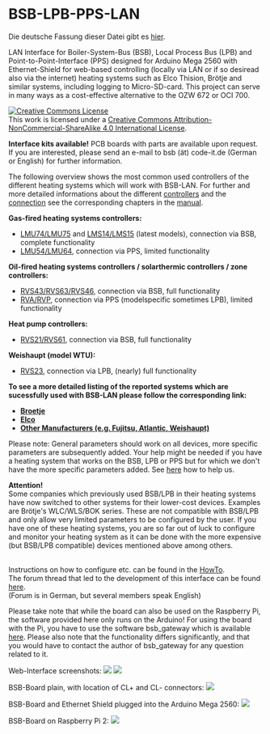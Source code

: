 # BSB-LPB-PPS-LAN

Die deutsche Fassung dieser Datei gibt es <A HREF="https://github.com/fredlcore/bsb_lan/blob/master/README_de.md">hier</A>.

LAN Interface for Boiler-System-Bus (BSB), Local Process Bus (LPB) and Point-to-Point-Interface (PPS) designed for Arduino Mega 2560 with Ethernet-Shield for web-based controlling (locally via LAN or if so desiread also via the internet) heating systems such as Elco Thision, Brötje and similar systems, including logging to Micro-SD-card. This project can serve in many ways as a cost-effective alternative to the OZW 672 or OCI 700.

<a rel="license" href="http://creativecommons.org/licenses/by-nc-sa/4.0/"><img alt="Creative Commons License" style="border-width:0" src="https://i.creativecommons.org/l/by-nc-sa/4.0/88x31.png" /></a><br />This work is licensed under a <a rel="license" href="http://creativecommons.org/licenses/by-nc-sa/4.0/">Creative Commons Attribution-NonCommercial-ShareAlike 4.0 International License</a>.

<B>Interface kits available!</B> PCB boards with parts are available upon request. If you are interested, please send an e-mail to bsb (ät) code-it.de (German or English) for further information.
   
The following overview shows the most common used controllers of the different heating systems which will work with BSB-LAN. For further and more detailed informations about the different [controllers](https://1coderookie.github.io/BSB-LPB-LAN_EN/chap03.html#32-detailed-listing-and-description-of-the-supported-controllers) and the [connection](https://1coderookie.github.io/BSB-LPB-LAN_EN/chap02.html#23-connecting-the-adapter-to-the-controller) see the corresponding chapters in the [manual](https://1coderookie.github.io/BSB-LPB-LAN_EN).  
   
**Gas-fired heating systems controllers:**  
- [LMU74/LMU75](https://1coderookie.github.io/BSB-LPB-LAN_EN/chap03.html#3211-lmu-controllers) and [LMS14/LMS15](https://1coderookie.github.io/BSB-LPB-LAN_EN/chap03.html#3212-lms-controllers) (latest models), connection via BSB, complete functionality  
- [LMU54/LMU64](https://1coderookie.github.io/BSB-LPB-LAN_EN/chap03.html#3211-lmu-controllers), connection via PPS, limited functionality  
   
**Oil-fired heating systems controllers / solarthermic controllers / zone controllers:**  
- [RVS43/RVS63/RVS46](https://1coderookie.github.io/BSB-LPB-LAN_EN/chap03.html#3222-rvs-controllers), connection via BSB, full functionality  
- [RVA/RVP](https://1coderookie.github.io/BSB-LPB-LAN_EN/chap03.html#3221-rva-and-rvp-controllers), connection via PPS (modelspecific sometimes LPB), limited functionality 
   
**Heat pump controllers:**  
- [RVS21/RVS61](https://1coderookie.github.io/BSB-LPB-LAN_EN/chap03.html#3222-rvs-controllers), connection via BSB, full functionality  
   
**Weishaupt (model WTU):**  
- [RVS23](https://1coderookie.github.io/BSB-LPB-LAN_EN/chap03.html#3222-rvs-controllers), connection via LPB, (nearly) full functionality  
   
**To see a more detailed listing of the reported systems which are sucessfully used with BSB-LAN please follow the corresponding link:**  
- **[Broetje](https://1coderookie.github.io/BSB-LPB-LAN_EN/chap03.html#311-broetje)**  
- **[Elco](https://1coderookie.github.io/BSB-LPB-LAN_EN/chap03.html#312-elco)**  
- **[Other Manufacturers (e.g. Fujitsu, Atlantic, Weishaupt)](https://1coderookie.github.io/BSB-LPB-LAN_EN/chap03.html#313-other-manufacturers)**  


Please note: General parameters should work on all devices, more specific parameters are subsequently added. Your help might be needed if you have a heating system that works on the BSB, LPB or PPS but for which we don't have the more specific parameters added. See <A HREF="https://github.com/fredlcore/bsb_lan/blob/master/FAQ.md#my-heating-system-has-parameters-that-are-not-supported-in-the-software-yet-can-i-help-adding-these-parameters">here</A> how to help us.

<B>Attention!</B><BR>
Some companies which previously used BSB/LPB in their heating systems have now switched to other systems for their lower-cost devices. Examples are Brötje's WLC/WLS/BOK series. These are not compatible with BSB/LPB and only allow very limited parameters to be configured by the user. If you have one of these heating systems, you are so far out of luck to configure and monitor your heating system as it can be done with the more expensive (but BSB/LPB compatible) devices mentioned above among others.
<BR><BR>

Instructions on how to configure etc. can be found in the <A HREF="https://github.com/fredlcore/bsb_lan/blob/master/HOWTO.md">HowTo</A>.<BR>
The forum thread that led to the development of this interface can be found <A HREF="http://forum.fhem.de/index.php?topic=29762.new;topicseen#new">here</A>.<BR>
(Forum is in German, but several members speak English)

Please take note that while the board can also be used on the Raspberry Pi, the software provided here only runs on the Arduino! For using the board with the Pi, you have to use the software bsb_gateway which is available <A HREF="https://github.com/loehnertj/bsbgateway">here</A>. Please also note that the functionality differs significantly, and that you would have to contact the author of bsb_gateway for any question related to it.

Web-Interface screenshots:
<img src="https://github.com/fredlcore/bsb_lan/blob/master/schematics/Web-Interface.png" size="50%">
<img src="https://github.com/fredlcore/bsb_lan/blob/master/schematics/Web-Interface2.png" size="50%">

BSB-Board plain, with location of CL+ and CL- connectors:
<img src="https://github.com/fredlcore/bsb_lan/blob/master/schematics/BSB-Board%20plain.jpg" size="50%">

BSB-Board and Ethernet Shield plugged into the Arduino Mega 2560:
<img src="https://github.com/fredlcore/bsb_lan/blob/master/schematics/BSB-Board%20on%20Arduino%20Mega%202560.jpg" size="50%">

BSB-Board on Raspberry Pi 2:
<img src="https://github.com/fredlcore/bsb_lan/blob/master/schematics/BSB-Board%20on%20Raspberry%20Pi%202.jpg" size="50%">
